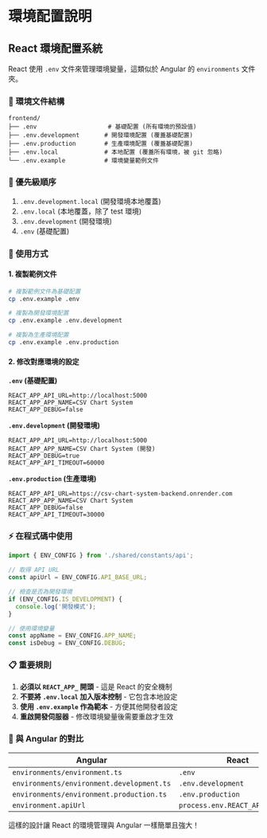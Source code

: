 # 環境配置說明

## React 環境配置系統

React 使用 `.env` 文件來管理環境變量，這類似於 Angular 的 `environments` 文件夾。

### 📁 環境文件結構

```
frontend/
├── .env                    # 基礎配置 (所有環境的預設值)
├── .env.development       # 開發環境配置 (覆蓋基礎配置)
├── .env.production        # 生產環境配置 (覆蓋基礎配置)
├── .env.local             # 本地配置 (覆蓋所有環境，被 git 忽略)
└── .env.example           # 環境變量範例文件
```

### 🔄 優先級順序

1. `.env.development.local` (開發環境本地覆蓋)
2. `.env.local` (本地覆蓋，除了 test 環境)
3. `.env.development` (開發環境)
4. `.env` (基礎配置)

### 🚀 使用方式

#### 1. 複製範例文件

```bash
# 複製範例文件為基礎配置
cp .env.example .env

# 複製為開發環境配置
cp .env.example .env.development

# 複製為生產環境配置
cp .env.example .env.production
```

#### 2. 修改對應環境的設定

**`.env` (基礎配置)**
```env
REACT_APP_API_URL=http://localhost:5000
REACT_APP_APP_NAME=CSV Chart System
REACT_APP_DEBUG=false
```

**`.env.development` (開發環境)**
```env
REACT_APP_API_URL=http://localhost:5000
REACT_APP_APP_NAME=CSV Chart System (開發)
REACT_APP_DEBUG=true
REACT_APP_API_TIMEOUT=60000
```

**`.env.production` (生產環境)**
```env
REACT_APP_API_URL=https://csv-chart-system-backend.onrender.com
REACT_APP_APP_NAME=CSV Chart System
REACT_APP_DEBUG=false
REACT_APP_API_TIMEOUT=30000
```

### ⚡ 在程式碼中使用

```typescript
import { ENV_CONFIG } from './shared/constants/api';

// 取得 API URL
const apiUrl = ENV_CONFIG.API_BASE_URL;

// 檢查是否為開發環境
if (ENV_CONFIG.IS_DEVELOPMENT) {
  console.log('開發模式');
}

// 使用環境變量
const appName = ENV_CONFIG.APP_NAME;
const isDebug = ENV_CONFIG.DEBUG;
```

### 📋 重要規則

1. **必須以 `REACT_APP_` 開頭** - 這是 React 的安全機制
2. **不要將 `.env.local` 加入版本控制** - 它包含本地設定
3. **使用 `.env.example` 作為範本** - 方便其他開發者設定
4. **重啟開發伺服器** - 修改環境變量後需要重啟才生效

### 🔧 與 Angular 的對比

| Angular | React |
|---------|--------|
| `environments/environment.ts` | `.env` |
| `environments/environment.development.ts` | `.env.development` |
| `environments/environment.production.ts` | `.env.production` |
| `environment.apiUrl` | `process.env.REACT_APP_API_URL` |

這樣的設計讓 React 的環境管理與 Angular 一樣簡單且強大！ 